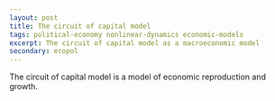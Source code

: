 ```yaml
---
layout: post
title: The circuit of capital model
tags: political-economy nonlinear-dynamics economic-models
excerpt: The circuit of capital model as a macroeconomic model
secondary: ecopol
---
```


The circuit of capital model is a model of economic reproduction and growth. 
